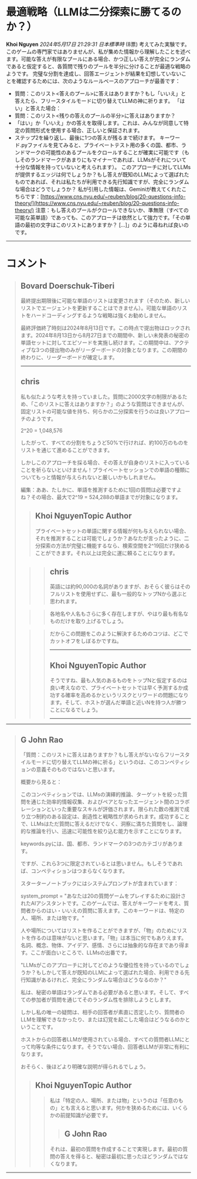 # 最適戦略（LLMは二分探索に勝てるのか？）
**Khoi Nguyen** *2024年5月17日 21:29:31 日本標準時* (8票)
考えてみた実験です。このゲームの専門家ではありませんが、私が集めた情報から理解したことを述べます。可能な答えが有限なプールにある場合、かつ正しい答えが完全にランダムであると仮定すると、各質問で残りのプールを半分に分けることが最適な戦略のようです。
完璧な分割を達成し、回答エージェントが結果を幻想していないことを確認するためには、次のようなルールベースのアプローチが最善です：
- 質問：このリスト<答えのプール>に答えはありますか？もし「いいえ」と答えたら、フリースタイルモードに切り替えてLLMの神に祈ります。
「はい」と答えた場合：
- 質問：このリスト<残りの答えのプールの半分>に答えはありますか？
- 「はい」か「いいえ」かの答えを取得します。これは、みんなが同意して特定の質問形式を使用する場合、正しいと保証されます。
- ステップ2を繰り返し、最後に1つの答えが残るまで続けます。
キーワード.pyファイルを見てみると、プライベートテスト用の多くの国、都市、ランドマークの可能性のあるプールをクロールすることが確実に可能です（もしそのランドマークがあまりにもマイナーであれば、LLMsがそれについて十分な情報を持っていないと考えられます）。
このアプローチに対してLLMsが提供するエッジは何でしょうか？もし答えが既知のLLMによって選ばれたものであれば、それは私たちが利用できる先行知識ですが、完全にランダムな場合はどうでしょうか？
私が引用した情報は、Geminiが教えてくれたこちらです：[https://www.cns.nyu.edu/~reuben/blog/20-questions-info-theory/](https://www.cns.nyu.edu/~reuben/blog/20-questions-info-theory/)
注意：もし答えのプールがクロールできないか、準無限（すべての可能な英単語）であっても、このアプローチは依然として強力です。「その単語の最初の文字はこのリストにありますか？ […]」のように尋ねれば良いのです。

---
 # コメント
> ## Bovard Doerschuk-Tiberi
> 
> 最終提出期限後に可能な単語のリストは変更されます（そのため、新しいリストでエージェントを更新することはできません）。可能な単語のリストをハードコーディングするような戦略は強くお勧めしません。
> 
> 最終評価終了時刻は2024年8月13日です。この時点で提出物はロックされます。2024年8月13日から8月27日までの期間中、新しい未発表の秘密の単語セットに対してエピソードを実施し続けます。この期間中は、アクティブな3つの提出物のみがリーダーボードの対象となります。この期間の終わりに、リーダーボードが確定します。
> 
> ---
> 
> ## chris
> 
> 私も似たような考えを持っていました。質問に2000文字の制限があるため、「このリストに答えはありますか？」のような質問はできませんが、固定リストの可能な値を持ち、何らかの二分探索を行うのは良いアプローチのようです。
> 
> 2^20 = 1,048,576
> 
> したがって、すべての分割をちょうど50%で行ければ、約100万のものをリストを通じて進めることができます。
> 
> しかしこのアプローチを採る場合、その答えが自身のリストに入っていることを祈らないといけません！プライベートセッションでの単語の種類についてもっと情報が与えられないと厳しいかもしれません。
> 
> 編集：ああ、たしかに、単語を推測するために1回の質問は必要ですよね？その場合、最大で2^19 = 524,288の単語までが対象になります。
> 
> > ## Khoi NguyenTopic Author
> > 
> > プライベートセットの単語に関する情報が何も与えられない場合、それを推測することは可能でしょうか？あなたが言ったように、二分探索の方法が完璧に機能するなら、検索空間を2^19回だけ狭めることができます。それ以上は完全に運に頼ることになります。
> 
> > > ## chris
> > > 
> > > 英語には約90,000の名詞がありますが、おそらく彼らはそのフルリストを使用せずに、最も一般的なトップNから選ぶと思われます。
> 
> > > 各地名や人名もさらに多く存在しますが、やはり最も有名なものだけを取り上げるでしょう。
> 
> > > だからこの問題をこのように解決するためのコツは、どこでカットオフをしぼるかですね。
> > > 
> > > ---
> > > 
> > > ## Khoi NguyenTopic Author
> > > 
> > > そうですね、最も人気のあるものをトップNと仮定するのは良い考えなので、プライベートセットでは早く予測するか成功する確率を高めるかというリスクとリワードの問題になります。そして、ホストが選んだ単語と近いNを持つ人が勝つことになるでしょう。
> > > 
> > > ---
> > > 
> > > 
---
> ## G John Rao
> 
> 「質問：このリストに答えはありますか？もし答えがないならフリースタイルモードに切り替えてLLMの神に祈る」というのは、このコンペティションの意義そのものではないと思います。
> 
> 概要から見ると：
> 
> このコンペティションでは、LLMsの演繹的推論、ターゲットを絞った質問を通じた効率的情報収集、およびペアとなったエージェント間のコラボレーションといった重要なスキルが評価されます。限られた数の推測で成り立つ制約のある設定は、創造性と戦略性が求められます。成功することで、LLMsはただ質問に答えるだけでなく、洞察に満ちた質問をし、論理的な推論を行い、迅速に可能性を絞り込む能力を示すことになります。
> 
> keywords.pyには、国、都市、ランドマークの3つのカテゴリがあります。
> 
> ですが、これら3つに限定されているとは思いません。もしそうであれば、コンペティションはつまらなくなります。
> 
> スターターノートブックにはシステムプロンプトが含まれています：
> 
> system_prompt = "あなたは20の質問ゲームをプレイするために設計されたAIアシスタントです。このゲームでは、答えがキーワードを考え、質問者からのはい・いいえの質問に答えます。このキーワードは、特定の人、場所、または物です。"
> 
> 人や場所についてはリストを作ることができますが、「物」のためにリストを作るのは意味がないと思います。「物」は本当に何でもありえます。名詞、概念、物体、アイデア、感情、さらには抽象的な存在まであり得ます。ここが面白いところで、LLMsの出番です。
> 
> "LLMsがこのアプローチに対してどのような優位性を持っているのでしょうか？もしかして答えが既知のLLMによって選ばれた場合、利用できる先行知識があるけれど、完全にランダムな場合はどうなるのか？"
> 
> 私は、秘密の単語はランダムである必要があると思います。そして、すべての参加者が質問を通じてそのランダム性を排除しようとします。
> 
> しかし私の唯一の疑問は、相手の回答者が素直に否定したり、質問者のLLMを理解できなかったり、または幻覚を起こした場合はどうなるのかということです。
> 
> ホストからの回答者LLMが使用されている場合、すべての質問者LLMにとって均等な条件になります。そうでない場合、回答者LLMが非常に有利になります。
> 
> おそらく、後ほどより明確な説明が得られるでしょう。
> 
> > ## Khoi NguyenTopic Author
> > > 私は「特定の人、場所、または物」というのは「任意のもの」とも言えると思います。何かを狭めるためには、いくらかの前提知識が必要です。
> > > 
> > > > ## G John Rao
> > > > 
> > > それは、最初の質問を作成することで実現します。最初の質問の答えを得ると、秘密は最初に思ったほどランダムではなくなります。
> > > > 
> > > > 
---
